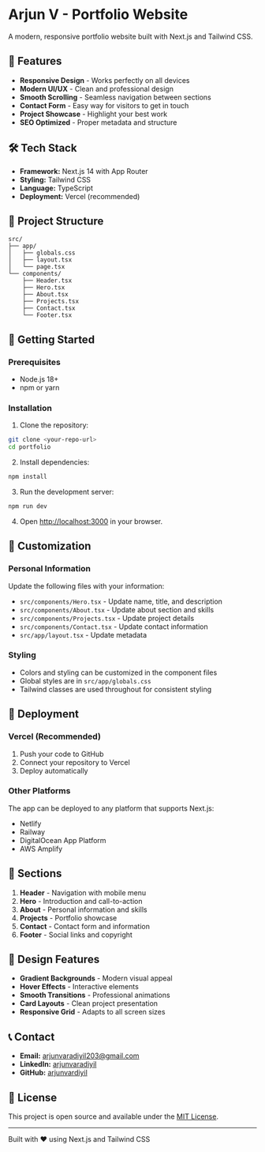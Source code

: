 # Arjun V - Portfolio Website

A modern, responsive portfolio website built with Next.js and Tailwind CSS.

## 🚀 Features

- **Responsive Design** - Works perfectly on all devices
- **Modern UI/UX** - Clean and professional design
- **Smooth Scrolling** - Seamless navigation between sections
- **Contact Form** - Easy way for visitors to get in touch
- **Project Showcase** - Highlight your best work
- **SEO Optimized** - Proper metadata and structure

## 🛠️ Tech Stack

- **Framework:** Next.js 14 with App Router
- **Styling:** Tailwind CSS
- **Language:** TypeScript
- **Deployment:** Vercel (recommended)

## 📁 Project Structure

```
src/
├── app/
│   ├── globals.css
│   ├── layout.tsx
│   └── page.tsx
└── components/
    ├── Header.tsx
    ├── Hero.tsx
    ├── About.tsx
    ├── Projects.tsx
    ├── Contact.tsx
    └── Footer.tsx
```

## 🚀 Getting Started

### Prerequisites

- Node.js 18+ 
- npm or yarn

### Installation

1. Clone the repository:
```bash
git clone <your-repo-url>
cd portfolio
```

2. Install dependencies:
```bash
npm install
```

3. Run the development server:
```bash
npm run dev
```

4. Open [http://localhost:3000](http://localhost:3000) in your browser.

## 📝 Customization

### Personal Information
Update the following files with your information:

- `src/components/Hero.tsx` - Update name, title, and description
- `src/components/About.tsx` - Update about section and skills
- `src/components/Projects.tsx` - Update project details
- `src/components/Contact.tsx` - Update contact information
- `src/app/layout.tsx` - Update metadata

### Styling
- Colors and styling can be customized in the component files
- Global styles are in `src/app/globals.css`
- Tailwind classes are used throughout for consistent styling

## 🚀 Deployment

### Vercel (Recommended)

1. Push your code to GitHub
2. Connect your repository to Vercel
3. Deploy automatically

### Other Platforms

The app can be deployed to any platform that supports Next.js:
- Netlify
- Railway
- DigitalOcean App Platform
- AWS Amplify

## 📱 Sections

1. **Header** - Navigation with mobile menu
2. **Hero** - Introduction and call-to-action
3. **About** - Personal information and skills
4. **Projects** - Portfolio showcase
5. **Contact** - Contact form and information
6. **Footer** - Social links and copyright

## 🎨 Design Features

- **Gradient Backgrounds** - Modern visual appeal
- **Hover Effects** - Interactive elements
- **Smooth Transitions** - Professional animations
- **Card Layouts** - Clean project presentation
- **Responsive Grid** - Adapts to all screen sizes

## 📞 Contact

- **Email:** arjunvaradiyil203@gmail.com
- **LinkedIn:** [arjunvaradiyil](https://linkedin.com/in/arjunvaradiyil)
- **GitHub:** [arjunvardiyil](https://github.com/arjunvardiyil)

## 📄 License

This project is open source and available under the [MIT License](LICENSE).

---

Built with ❤️ using Next.js and Tailwind CSS
